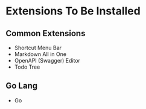# Extensions To Be Installed

## Common Extensions
- Shortcut Menu Bar
- Markdown All in One
- OpenAPI (Swagger) Editor
- Todo Tree

## Go Lang
- Go
